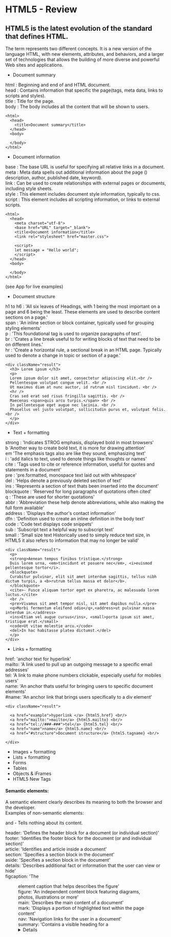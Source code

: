 # HTML5 - Review

## HTML5 is the latest evolution of the standard that defines HTML.
The term represents two different concepts. It is a new version of the language HTML, with new elements, attributes, and behaviors, and a larger set of technologies that allows the building of more diverse and powerful Web sites and applications.

* Document summary

html : Beginning and end of and HTML document.  
head : Contains information that specific the page(tags, meta data, links to scripts and styles).  
title : Title for the page.  
body : The body includes all the content that will be shown to users.  

```
<html>
  <head>
    <title>Document summary</title>
  </head>
  <body>

  </body>
</html>
```

* Document information

base : The base URL is useful for specifying all relative links in a document.  
meta : Meta data spells out additional information about the page () description, author, published date, keyword).  
link : Can be used to create relationships with external pages or documents, including style sheets.  
style : This element includes document style information, typically to css.  
script  : This element includes all scripting information, or links to external scripts.  

```
<html>
  <head>
    <meta charset="utf-8">
    <base href="URL" target="_blank">
    <title>Document information</title>
    <link rel="stylesheet" href="master.css">

    <script>
    let message = "Hello world";
    </script>
  </head>
  <body>

  </body>
</html>
```

(see App for live examples)
* Document structure

h1 to h6 : 'All six leaves of Headings, with 1 being the most important on a page and 6 being the least. These elements are used to describe content sections on a page.'  
span : 'An inline section or block container, typically used for grouping styling elements'  
p : 'This foundational tag is used to organize paragraphs of text'.  
br : 'Crates a line break useful to for writing blocks of text that need to be on different lines.'  
hr : 'Create a horizontal rule, a sectional break in an HTML page. Typically used to denote a change in topic or section of a page.'

```
<div className="result">
  <h3> Lorem ipsum </h3>
  <p>
  Lorem ipsum dolor sit amet, consectetur adipiscing elit.<br />
  Pellentesque volutpat congue velit. <br />
  Ut maximus diam at nunc auctor, id rutrum nisl tincidunt. <br />
  <hr />
  Cras sed erat sed risus fringilla sagittis. <br />
  Maecenas <span>quis arcu turpis.</span> <br />
  In pellentesque eget augue nec lacinia. <br />
  Phasellus vel justo volutpat, sollicitudin purus et, volutpat felis. <br />
  </p>
</div>
```
* Text + formatting

strong : 'Indicates STROG emphasis, displayed bold in most browsers'  
b 'Another way to create bold text, it is more for drawing attention'  
em 'The emphasis tags also are like they sound, emphasizing text'  
i : 'add italics to text, used to denote things like thoughts or names'  
cite : 'Tags used to cite or reference information, useful for quotes and statements in a document'  
pre : 'pre.formatted, monospace text laid out with whitespace'  
del : 'Helps denote a previously deleted section of text'  
ins : 'Represents a section of text thats been inserted into the document'  
blockquote : 'Reserved for long paragraphs of quotations often cited'  
q : 'These are used for shorter quotations'  
abbr : 'Abbreviation these help denote abbreviations, while also making the full form available'  
address : 'Displays the author's contact information'  
dfn : 'Definition used to create an inline definition in the body text'  
code : 'Code text displays code snippets'  
sub : 'Subscript text a helpful way to subscript text'  
small : 'Small size text Historically used to simply reduce text size, in HTML5 it also refers to information that may no longer be valid'  

```
<div className="result">
  <p>
  <strong>Aenean tempus finibus tristique.</strong>
  Duis lorem urna, <em>tincidunt et posuere nec</em>, <i>euismod pellentesque tortor</i>.
  <blockquote>
  Curabitur pulvinar, elit sit amet interdum sagittis, tellus nibh dictum turpis, a <b>rutrum tellus massa et dolor</b>.
  </blockquote>
  <cite>- Fusce aliquam tortor eget ex pharetra, ac malesuada lorem luctus.</cite>
  <br />
  <pre>Vivamus sit amet tempor nisl, sit amet dapibus nulla.</pre>
  <q>Morbi fermentum eleifend odio</q>,<address>ut pulvinar massa interdum in.</address>
  <ins>Etiam vel augue cursus</ins>, <small>porta ipsum sit amet, tristique erat.</small>
  <code>Ut vitae molestie arcu.</code>
  <del>In hac habitasse platea dictumst.</del>
  </p>
</div>
```

* Links + formatting

href: 'anchor text for hyperlink'  
mailto: 'A link used to pull up an outgoing message to a specific email addresses'  
tel: 'A link to make phone numbers clickable, especially useful for mobiles users'  
name: 'An anchor thats useful for bringing users to specific document elements'  
#name: 'An anchor link that brings users specifically to a div element'  

```
<div className="result">

  <a href="example">hyperlink </a> {html5.href} <br/>
  <a href="mailto:">mailto</a> {html5.mailto} <br/>
  <a href="tel://###-###">tel</a> {html5.tel} <br/>
  <a href="name">name</a> {html5.name} <br/>
  <a href="#structure">Document structure</a> {html5.tagname} <br/>

</div>
```

* Images + formatting
* Lists + formatting
* Forms
* Tables
* Objects & iFrames
* HTML5 New Tags

#### Semantic elements:
A semantic element clearly describes its meaning to both the browser and the developer.  
Examples of non-semantic elements: <div> and <span> - Tells nothing about its content.  

header: 'Defines the header block for a document (or individual section)'  
footer: 'Identifies the footer block for the document (or and individual section)'  
article: 'Identifies and article inside a document'  
section: 'Specifies a section block in the document'  
aside: 'Specifies a section block in the document'  
details: 'Describes additional fact or information that the user can view or hide'  
figcaption: 'The <figure> element caption that helps describes the figure'  
figure: 'An independent content block featuring diagrams, photos, illustrations or more'  
main: 'Describes the main content of a document'  
mark: 'Displays a portion of highlighted text within the page content'  
nav: 'Navigation links for the user in a document'  
summary: 'Contains a visible heading for a <details> element'  
time: 'Identifies the time and date'  

#### attributes of form elements
number:  
date:  
time:  
calendar:  
range:  

#### form elements
datalist:  
output:  

#### graphic elements
svg:  
canvas:  

#### multimedia elements
audio:  
video:  

#### HTML5 API (Application Programming Interfaces)
Geolocation:  
Drag and Drop:  
Local Storage:  
Application Cache:  
Web Workers:  
SSE  

#### others

dialog: 'A dialog box or window'  
menuitem: 'The specific menu item that a user can raise from a popup'  
meter: 'Describes the scalar measurement within a known array'  
progress: 'Displays the progress of a task, usually used for progress bar'  
rp: 'Displays text within browsers that do not support ruby annotations'  
rt: 'Displays East Asian typography character detail'  
ruby: 'Describes a Ruby annotation for East Asian typography'  
bdi: 'Helps you format part of the text in a different direction from other text'  
wbr: 'A line-break within the content'  

* Collective Characters Objects

### Extra symbols
* <code> &#34, &quot </code> Quotation Marks - "
* <code>&#38, &amp </code> Ampersand - &
* <code>&#60, &lt </code> Less than sign - <
* <code>&#62, &gt </code> Greater than sign - >
* <code>&#160, &nbsp </code> Non-breaking space
* <code>&#169, &copy </code> Copyright simbol - ©
* <code>&#64, &Uuml </code> @ Symbol - @
* <code>&#149, &ouml </code> Small bullet - •
* <code>&#153, &ucirc </code> Trademark symbol - ™
